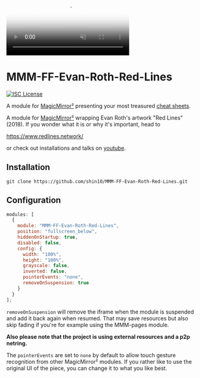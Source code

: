 <video width="320" muted="" loop="" playsinline="" autoplay="autoplay" poster="https://www.redlines.network/videos/PHONE%20COMPUTER_02_SQ.jpg">
  <source src="https://www.redlines.network/videos/PHONE%20COMPUTER_02_SQ-rf24.mp4" type="video/mp4">
</video>

# MMM-FF-Evan-Roth-Red-Lines

[![ISC License](https://img.shields.io/badge/license-ISC-blue.svg)](https://choosealicense.com/licenses/isc)

A module for [MagicMirror²](https://github.com/MichMich/MagicMirror) presenting your most treasured [cheat sheets](https://cht.sh).

A module for [MagicMirror²](https://github.com/MichMich/MagicMirror) wrapping Evan Roth's artwork "Red Lines" (2018). If you wonder what it is or why it's important, head to

https://www.redlines.network/

or check out installations and talks on [youtube](https://www.youtube.com/results?search_query=evan+roth+red+lines).

## Installation

```
git clone https://github.com/shin10/MMM-FF-Evan-Roth-Red-Lines.git
```

## Configuration

```javascript
modules: [
  {
    module: "MMM-FF-Evan-Roth-Red-Lines",
    position: "fullscreen_below",
    hiddenOnStartup: true,
    disabled: false,
    config: {
      width: "100%",
      height: "100%",
      grayscale: false,
      inverted: false,
      pointerEvents: "none",
      removeOnSuspension: true
    }
  }
];
```

`removeOnSuspension` will remove the iframe when the module is suspended and add it back again when resumed. That may save resources but also skip fading if you're for example using the MMM-pages module.

**Also please note that the project is using external resources and a p2p netring.**

The `pointerEvents` are set to `none` by default to allow touch gesture recognition from other MagicMirror² modules. If you rather like to use the original UI of the piece, you can change it to what you like best.
